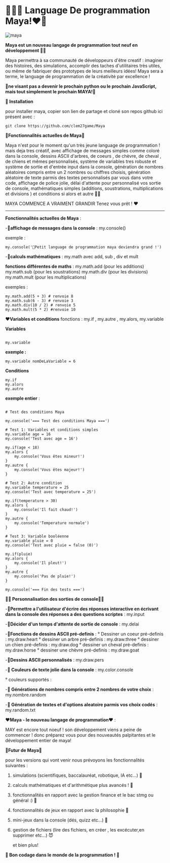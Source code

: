 # **🧡💖🍓 Language De programmation Maya!❤️🐬**

![maya](http://www.image-heberg.fr/files/17507795351188297358.webp)

**Maya est un nouveau langage de programmation tout neuf en développement 🍰🪩**

Maya permettra à sa communauté de développeurs d'être creatif : imaginer des histoires, des simulations, accomplir des taches d'utilitaires très utiles, ou même de fabriquer des prototypes de leurs meilleurs idées!
Maya sera a terme, le language de programmation de la créativité par excellence !

🛑**ne visant pas a devenir le prochain python ou le prochain JavaScript, mais tout simplement le prochain MAYA!🛑**

**🧶 Installation**

pour installer maya, copier son lien de partage et cloné son repos github ici présent avec :

``` 
git clone https://github.com/clem27game/Maya

```

🌸**Fonctionnalités actuelles de Maya🌸**

Maya n'est pour le moment qu'un très jeune language de programmation !
mais deja tres créatif, avec affichage de messages simples comme coloré dans la console, dessins ASCII d'arbres, de coeurs , de chèvre, de cheval , de chiens et mêmes personnalisés, système de variables tres robuste et système de sortie et d'entrée input dans la console, génération de nombres aléatoires compris entre un 2 nombres ou chiffres choisis, génération aléatoire de texte parmis des textes personnalisés par vous dans votre code, affichage de police jolie, délai d'attente pour personnalisé vos sortie de console, mathématiques simples (additions, soustrations, multiplications et divisions ) et conditions si alors et autre 🩷🩷

MAYA COMMENCE A VRAIMENT GRANDIR Tenez vous prêt ! ❤️

-------

**Fonctionnalités actuelles de Maya** :

-**🧭affichage de messages dans la console** : my.console()

exemple :

```
my.console('🌸Petit language de programmation maya deviendra grand !')

```

-**🏹calculs mathématiques** : my.math avec add, sub , div et mult 

**fonctions différentes de maths** :
my.math.add (pour les additions)
my.math.sub (pour les soustrations)
my.math.div (pour les divisions)
my.math.mult (pour les multiplications)

exemples :

```
my.math.add(5 + 3) # renvoie 8
my.math.sub(6 - 3) # renvoie 3
my.math.div(10 / 2) # renvoie 5
my.math.mult(5 * 2) #renvoie 10

```
**❤️Variables et conditions** fonctions : my.if , my.autre , my.alors, my.variable 

**Variables**

```

my.variable

```
**exemple :**

```
my.variable nomDeLaVariable = 6

```

**Conditions** 

```
my.if
my.alors
my.autre
```

**exemple entier** :

```

# Test des conditions Maya

my.console('=== Test des conditions Maya ===')

# Test 1: Variables et conditions simples
my.variable age = 16
my.console('Test avec age = 16')

my.if(age < 18)
my.alors {
    my.console('Vous êtes mineur!')
}
my.autre {
    my.console('Vous êtes majeur!')
}

# Test 2: Autre condition
my.variable temperature = 25
my.console('Test avec temperature = 25')

my.if(temperature > 30)
my.alors {
    my.console('Il fait chaud!')
}
my.autre {
    my.console('Temperature normale')
}

# Test 3: Variable booléenne
my.variable pluie = 0
my.console('Test avec pluie = false (0)')

my.if(pluie)
my.alors {
    my.console('Il pleut!')
}
my.autre {
    my.console('Pas de pluie!')
}

my.console('=== Fin des tests ===')
```

**🩶🍓 Personnalisation des sorties de console🍓🩶**

 -**🍭Permettre a l'utilisateur d'écrire des réponses interactive en écrivant dans la console des réponses a des questions scriptes** :  my.input

 -**🐝Décider d'un temps d'attente de sortie de console** : my.delai

 -**🐍Fonctions de dessins ASCII pré-definis** :
 ° Dessiner un coeur pré-definis : my.draw.heart
 ° dessiner un arbre pré-definis : my.draw.three
 ° dessiner un chien pré-definis : my.draw.dog
 ° dessiner un cheval pré-definis : my.draw.horse
 ° dessiner une chèvre pré-definis : my.draw.goat

 -**🍰Dessins ASCII personnalisés** : my.draw.pers

 -**🪩 Couleurs de texte jolie dans la console** : my.color.console

° couleurs supportés :

-**🧶 Générations de nombres compris entre 2 nombres de votre choix** : my.nombre.random

-**🥰 Génération de textes et d'options aleatoire parmis vos choix codés** : my.random.txt

**❤️Maya - le nouveau langage de programmation❤️** :

MAY est encore tout noeuf ! son développement viens a peine de commencer ! donc préparez vous pour des nouveautés palpitantes et le développement entier de maya!

**🌸Futur de Maya🌸**

pour les versions qui vont venir nous prévoyons les fonctionnalités suivantes :

1) simulations (scientifiques, baccalauréat, robotique, IA etc...) 🌷
2) calculs mathématiques et d'arithmétique plus avancés ! 🐝
3) fonctionnalités en rapport avec la gestion finance et le bac stmg ou général :) 🍅
4) fonctionnalités de jeux en rapport avec la philosophie 💚
5) mini-jeux dans la console (dés, quizz etc...) 🍭
6) gestion de fichiers (lire des fichiers, en créer , les excécuter,en supprimer etc...) 😈


   et bien plus!

  **🧡 Bon codage dans le monde de la programmation ! 💖**